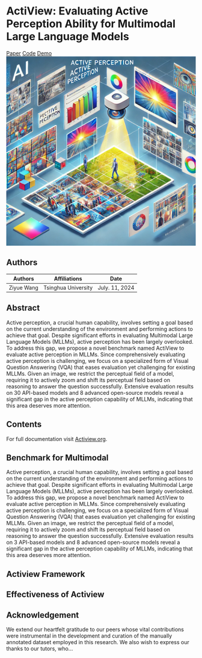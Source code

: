 # ActiView: Evaluating Active Perception Ability for Multimodal Large Language Models


<div class="header-container">
    <div class="header-content">
        <div class="button-container">
            <a href="https://arxiv.org/abs/2312.14135" class="button">Paper</a>
            <a href="https://github.com/penghao-wu/vstar" class="button">Code</a>
            <a href="https://craigwu-vstar.hf.space" class="button">Demo</a>
        </div>
    </div>
    <div class="header-image">
        <img src="images/teaser_eye.png" alt="Teaser Image" class="teaser-image">
    </div>
</div>

## Authors
| Authors       | Affiliations      | Date          |
|---------------|-------------------|---------------|
| Ziyue Wang    | Tsinghua University | July. 11, 2024 |

## Abstract
Active perception, a crucial human capability, involves setting a goal based on the current understanding of the environment and performing actions to achieve that goal. Despite significant efforts in evaluating Multimodal Large Language Models (MLLMs), active perception has been largely overlooked. To address this gap, we propose a novel benchmark named ActiView to evaluate active perception in MLLMs. Since comprehensively evaluating active perception is challenging, we focus on a specialized form of Visual Question Answering (VQA) that eases evaluation yet challenging for existing MLLMs. Given an image, we restrict the perceptual field of a model, requiring it to actively zoom and shift its perceptual field based on reasoning to answer the question successfully. Extensive evaluation results on 30 API-based models and 8 advanced open-source models reveal a significant gap in the active perception capability of MLLMs, indicating that this area deserves more attention.

## Contents

For full documentation visit [Actiview.org](https://www.mkdocs.org).

## Benchmark for Multimodal

Active perception, a crucial human capability, involves setting a goal based on the current understanding of the environment and performing actions to achieve that goal.  Despite significant efforts in evaluating Multimodal Large Language Models (MLLMs), active perception has been largely overlooked.  To address this gap, we propose a novel benchmark named ActiView to evaluate active perception in MLLMs.  Since comprehensively evaluating active perception is challenging, we focus on a specialized form of Visual Question Answering (VQA) that eases evaluation yet challenging for existing MLLMs.  Given an image, we restrict the perceptual field of a model, requiring it to actively zoom and shift its perceptual field based on reasoning to answer the question successfully.  Extensive evaluation results on 3 API-based models and 8 advanced open-source models reveal a significant gap in the active perception capability of MLLMs, indicating that this area deserves more attention.

## Actiview Framework

## Effectiveness of Actiview

## Acknowledgement

We extend our heartfelt gratitude to our peers whose vital contributions were instrumental in the development and curation of the manually annotated dataset employed in this research. We also wish to express our thanks to our tutors, who...
